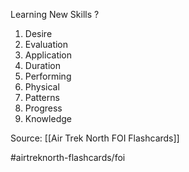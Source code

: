 Learning New Skills
?
1. Desire
2. Evaluation
3. Application
4. Duration
5. Performing
6. Physical
7. Patterns
8. Progress
9. Knowledge
<!--SR:!2022-09-30,1,230-->

Source: [[Air Trek North FOI Flashcards]]

#airtreknorth-flashcards/foi 